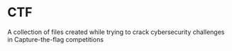 # CTF
A collection of files created while trying to crack cybersecurity challenges in Capture-the-flag competitions
